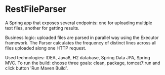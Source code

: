 # RestFileParser
A Spring app that exposes several endpoints: one for uploading multiple text files, another for getting results.

Business logic: uploaded files are parsed in parallel way using the Executor framework. The Parser calculates the frequency of distinct lines across all files uploaded along one HTTP request.

Used technologies: IDEA, Java8, H2 database, Spring Data JPA, Spring MVC.
To run the build: choose three goals: clean, package, tomcat7:run and click button 'Run Maven Build'.
